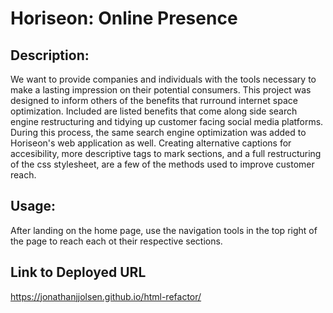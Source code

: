 # Horiseon: Online Presence

## Description:
We want to provide companies and individuals with the tools necessary to make a lasting impression on their potential consumers. This project was designed to inform others of the benefits that rurround internet space optimization. Included are listed benefits that come along side search engine restructuring and tidying up customer facing social media platforms. During this process, the same search engine optimization was added to Horiseon's web application as well. Creating alternative captions for accesibility, more descriptive tags to mark sections, and a full restructuring of the css stylesheet, are a few of the methods used to improve customer reach.

## Usage:
After landing on the home page, use the navigation tools in the top right of the page to reach each ot their respective sections.

## Link to Deployed URL
https://jonathanjjolsen.github.io/html-refactor/